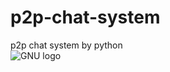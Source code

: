# p2p-chat-system
p2p chat system by python  
![GNU logo](https://www.gnu.org/graphics/gplv3-or-later.png)
